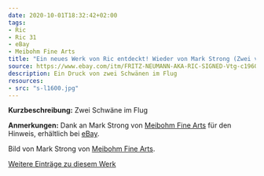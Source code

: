 ```yaml
---
date: 2020-10-01T18:32:42+02:00
tags:
- Ric
- Ric 31
- eBay
- Meibohm Fine Arts
title: "Ein neues Werk von Ric entdeckt! Wieder von Mark Strong (Zwei von zwei)"
source: https://www.ebay.com/itm/FRITZ-NEUMANN-AKA-RIC-SIGNED-Vtg-c1960s-Etching-Water-Birds-TWO-FLYING-SWANS-/143761721771?hash=item2178ddc9ab
description: Ein Druck von zwei Schwänen im Flug
resources:
- src: "s-l1600.jpg"
---
```


**Kurzbeschreibung:** Zwei Schwäne im Flug

**Anmerkungen:** Dank an Mark Strong von [Meibohm Fine Arts](http://meibohmfinearts.com/) für den Hinweis, erhältlich bei [eBay](https://www.ebay.com/itm/FRITZ-NEUMANN-AKA-RIC-SIGNED-Vtg-c1960s-Etching-Water-Birds-TWO-FLYING-SWANS-/143761721771?hash=item2178ddc9ab).

Bild von Mark Strong von [Meibohm Fine Arts](http://meibohmfinearts.com/).

[Weitere Einträge zu diesem Werk](/tags/Ric-31)
